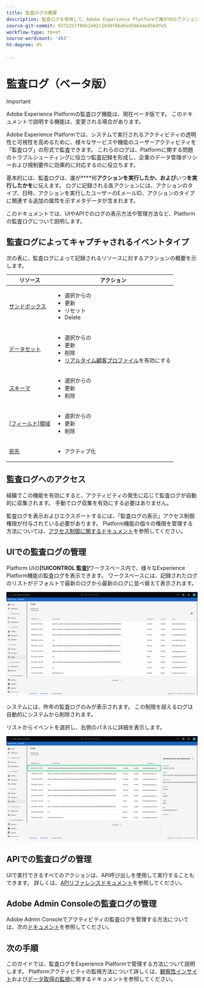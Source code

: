 ```yaml
---
title: 監査ログの概要
description: 監査ログを使用して、Adobe Experience Platformで誰が何のアクションを実行したかを確認する方法を説明します。
source-git-commit: 937225ff08e2e02c5840f86d6ed50644e05bdfe5
workflow-type: tm+mt
source-wordcount: '463'
ht-degree: 4%

---
```


# 監査ログ（ベータ版）

>[!IMPORTANT]
>
>Adobe Experience Platformの監査ログ機能は、現在ベータ版です。 このドキュメントで説明する機能は、変更される場合があります。

Adobe Experience Platformでは、システムで実行されるアクティビティの透明性と可視性を高めるために、様々なサービスや機能のユーザーアクティビティを「監査ログ」の形式で監査できます。 これらのログは、Platformに関する問題のトラブルシューティングに役立つ監査記録を形成し、企業のデータ管理ポリシーおよび規制要件に効果的に対応するのに役立ちます。

基本的には、監査ログは、誰が&#x200B;****&#x200B;何&#x200B;**アクションを実行したか、および**&#x200B;いつ&#x200B;**を実行したかを**&#x200B;に伝えます。 ログに記録される各アクションには、アクションのタイプ、日時、アクションを実行したユーザーのEメールID、アクションのタイプに関連する追加の属性を示すメタデータが含まれます。

このドキュメントでは、UIやAPIでのログの表示方法や管理方法など、Platformの監査ログについて説明します。

## 監査ログによってキャプチャされるイベントタイプ

次の表に、監査ログによって記録されるリソースに対するアクションの概要を示します。

| リソース | アクション |
| --- | --- |
| [サンドボックス](../../../sandboxes/home.md) | <ul><li>選択からの    </li><li>更新</li><li>リセット</li><li>Delete</li></ul> |
| [データセット](../../../catalog/datasets/overview.md) | <ul><li>選択からの    </li><li>更新</li><li>削除</li><li>[リアルタイム顧客プロファイル](../../../profile/home.md)を有効にする</li></ul> |
| [スキーマ](../../../xdm/schema/composition.md) | <ul><li>選択からの    </li><li>更新</li><li>削除</li></ul> |
| [[フィールド]領域](../../../xdm/schema/composition.md#field-group) | <ul><li>選択からの    </li><li>更新</li><li>削除</li></ul> |
| [宛先](../../../destinations/home.md) | <ul><li>アクティブ化</li></ul> |

## 監査ログへのアクセス

組織でこの機能を有効にすると、アクティビティの発生に応じて監査ログが自動的に収集されます。 手動でログ収集を有効にする必要はありません。

監査ログを表示およびエクスポートするには、「監査ログの表示」アクセス制御権限が付与されている必要があります。 Platform機能の個々の権限を管理する方法については、[アクセス制御に関するドキュメント](../../../access-control/home.md)を参照してください。

## UIでの監査ログの管理

Platform UIの&#x200B;**[!UICONTROL 監査]**&#x200B;ワークスペース内で、様々なExperience Platform機能の監査ログを表示できます。 ワークスペースには、記録されたログのリストがデフォルトで最新のログから最新のログに並べ替えて表示されます。

![監査ログダッシュボード](../../images/audit-logs/audits.png)

システムには、昨年の監査ログのみが表示されます。 この制限を超えるログは自動的にシステムから削除されます。

リストからイベントを選択し、右側のパネルに詳細を表示します。

![イベントの詳細](../../images/audit-logs/select-event.png)

<!-- (Planned for post-beta release)
### Export an audit log

Select **[!UICONTROL Download log]** to export an audit log.
-->

## APIでの監査ログの管理

UIで実行できるすべてのアクションは、API呼び出しを使用して実行することもできます。 詳しくは、[APIリファレンスドキュメント](https://www.adobe.io/experience-platform-apis/references/audit-query/)を参照してください。

## Adobe Admin Consoleの監査ログの管理

Adobe Admin Consoleでアクティビティの監査ログを管理する方法については、次の[ドキュメント](https://helpx.adobe.com/enterprise/using/audit-logs.html)を参照してください。

## 次の手順

このガイドでは、監査ログをExperience Platformで管理する方法について説明します。 Platformアクティビティの監視方法について詳しくは、[観察性インサイト](../../../observability/home.md)および[データ取得の監視](../../../ingestion/quality/monitor-data-ingestion.md)に関するドキュメントを参照してください。